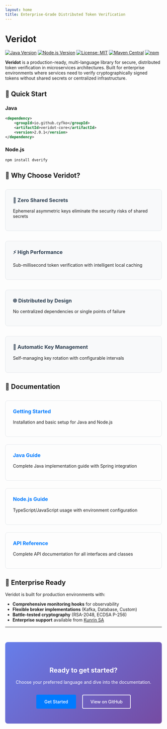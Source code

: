 ```yaml
---
layout: home
title: Enterprise-Grade Distributed Token Verification
---
```


# Veridot

[![Java Version](https://img.shields.io/badge/Java-17%2B-ED8B00.svg)](https://openjdk.java.net/)
[![Node.js Version](https://img.shields.io/badge/Node.js-16%2B-43853D.svg)](https://nodejs.org/)
[![License: MIT](https://img.shields.io/badge/License-MIT-yellow.svg)](https://opensource.org/licenses/MIT)
[![Maven Central](https://img.shields.io/maven-central/v/io.github.cyfko/veridot-core)](https://central.sonatype.com/search?q=io.github.cyfko.veridot)
[![npm](https://img.shields.io/npm/v/dverify)](https://www.npmjs.com/package/dverify)

**Veridot** is a production-ready, multi-language library for secure, distributed token verification in microservices architectures. Built for enterprise environments where services need to verify cryptographically signed tokens without shared secrets or centralized infrastructure.

## 🚀 Quick Start

### Java
```xml
<dependency>
    <groupId>io.github.cyfko</groupId>
    <artifactId>veridot-core</artifactId>
    <version>2.0.1</version>
</dependency>
```

### Node.js
```bash
npm install dverify
```

## 🎯 Why Choose Veridot?

<div class="feature-grid">
  <div class="feature">
    <h3>🔐 Zero Shared Secrets</h3>
    <p>Ephemeral asymmetric keys eliminate the security risks of shared secrets</p>
  </div>
  
  <div class="feature">
    <h3>⚡ High Performance</h3>
    <p>Sub-millisecond token verification with intelligent local caching</p>
  </div>
  
  <div class="feature">
    <h3>🌐 Distributed by Design</h3>
    <p>No centralized dependencies or single points of failure</p>
  </div>
  
  <div class="feature">
    <h3>🔄 Automatic Key Management</h3>
    <p>Self-managing key rotation with configurable intervals</p>
  </div>
</div>

## 📖 Documentation

<div class="doc-links">
  <a href="{{ '/docs/getting-started' | relative_url }}" class="doc-link">
    <h3>Getting Started</h3>
    <p>Installation and basic setup for Java and Node.js</p>
  </a>
  
  <a href="{{ '/docs/java-guide' | relative_url }}" class="doc-link">
    <h3>Java Guide</h3>
    <p>Complete Java implementation guide with Spring integration</p>
  </a>
  
  <a href="{{ '/docs/nodejs-guide' | relative_url }}" class="doc-link">
    <h3>Node.js Guide</h3>
    <p>TypeScript/JavaScript usage with environment configuration</p>
  </a>
  
  <a href="{{ '/docs/api-reference' | relative_url }}" class="doc-link">
    <h3>API Reference</h3>
    <p>Complete API documentation for all interfaces and classes</p>
  </a>
</div>

## 🏢 Enterprise Ready

Veridot is built for production environments with:
- **Comprehensive monitoring hooks** for observability
- **Flexible broker implementations** (Kafka, Database, Custom)
- **Battle-tested cryptography** (RSA-2048, ECDSA P-256)
- **Enterprise support** available from [Kunrin SA](https://www.kunrin.com)

---

<div class="cta-section">
  <h2>Ready to get started?</h2>
  <p>Choose your preferred language and dive into the documentation.</p>
  <div class="cta-buttons">
    <a href="{{ '/docs/getting-started' | relative_url }}" class="btn btn-primary">Get Started</a>
    <a href="https://github.com/cyfko/veridot" class="btn btn-secondary">View on GitHub</a>
  </div>
</div>

<style>
.feature-grid {
  display: grid;
  grid-template-columns: repeat(auto-fit, minmax(250px, 1fr));
  gap: 2rem;
  margin: 2rem 0;
}

.feature {
  padding: 1.5rem;
  border: 1px solid #e1e5e9;
  border-radius: 8px;
  background: #f8f9fa;
}

.feature h3 {
  margin-top: 0;
  color: #2c3e50;
}

.doc-links {
  display: grid;
  grid-template-columns: repeat(auto-fit, minmax(300px, 1fr));
  gap: 1.5rem;
  margin: 2rem 0;
}

.doc-link {
  display: block;
  padding: 1.5rem;
  border: 1px solid #e1e5e9;
  border-radius: 8px;
  text-decoration: none;
  color: inherit;
  transition: all 0.2s ease;
}

.doc-link:hover {
  border-color: #007bff;
  box-shadow: 0 4px 8px rgba(0,123,255,0.1);
  text-decoration: none;
}

.doc-link h3 {
  margin-top: 0;
  color: #007bff;
}

.cta-section {
  text-align: center;
  padding: 3rem 0;
  background: linear-gradient(135deg, #667eea 0%, #764ba2 100%);
  color: white;
  border-radius: 8px;
  margin: 3rem 0;
}

.cta-buttons {
  margin-top: 2rem;
}

.btn {
  display: inline-block;
  padding: 0.75rem 1.5rem;
  margin: 0 0.5rem;
  border-radius: 4px;
  text-decoration: none;
  font-weight: 500;
  transition: all 0.2s ease;
}

.btn-primary {
  background-color: #007bff;
  color: white;
  border: 2px solid #007bff;
}

.btn-primary:hover {
  background-color: #0056b3;
  border-color: #0056b3;
  text-decoration: none;
  color: white;
}

.btn-secondary {
  background-color: transparent;
  color: white;
  border: 2px solid white;
}

.btn-secondary:hover {
  background-color: white;
  color: #667eea;
  text-decoration: none;
}

@media (prefers-color-scheme: dark) {
  .feature {
    background: #2d3748;
    border-color: #4a5568;
  }
  
  .feature h3 {
    color: #e2e8f0;
  }
  
  .doc-link {
    background: #2d3748;
    border-color: #4a5568;
    color: #e2e8f0;
  }
  
  .doc-link:hover {
    border-color: #4299e1;
  }
  
  .doc-link h3 {
    color: #4299e1;
  }
}
</style>